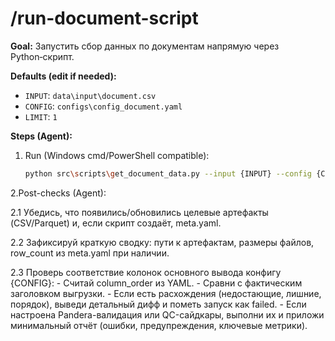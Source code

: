 # /run-document-script
**Goal:** Запустить сбор данных по документам напрямую через Python‑скрипт.

**Defaults (edit if needed):**
- `INPUT`: `data\input\document.csv`
- `CONFIG`: `configs\config_document.yaml`
- `LIMIT`: `1`

**Steps (Agent):**
1. Run (Windows cmd/PowerShell compatible):
   ```bash
   python src\scripts\get_document_data.py --input {INPUT} --config {CONFIG} --limit {LIMIT}
   ```
2.Post-checks (Agent):

2.1 Убедись, что появились/обновились целевые артефакты (CSV/Parquet) и, если скрипт создаёт, meta.yaml.

2.2 Зафиксируй краткую сводку: пути к артефактам, размеры файлов, row_count из meta.yaml при наличии.

2.3 Проверь соответствие колонок основного вывода конфигу {CONFIG}:
    - Считай column_order из YAML.
    - Сравни с фактическим заголовком выгрузки.
    - Если есть расхождения (недостающие, лишние, порядок), выведи детальный дифф и пометь запуск как failed.
    - Если настроена Pandera-валидация или QC-сайдкары, выполни их и приложи минимальный отчёт (ошибки, предупреждения, ключевые метрики).
